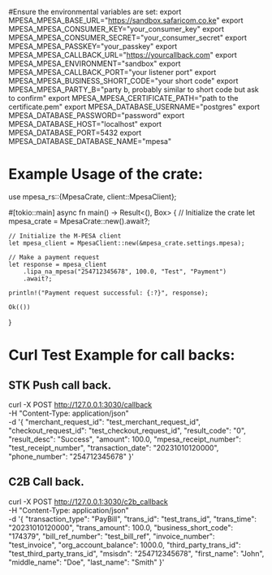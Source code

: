 #Ensure the environmental variables are set:
export MPESA_MPESA_BASE_URL="https://sandbox.safaricom.co.ke"
export MPESA_MPESA_CONSUMER_KEY="your_consumer_key"
export MPESA_MPESA_CONSUMER_SECRET="your_consumer_secret"
export MPESA_MPESA_PASSKEY="your_passkey"
export MPESA_MPESA_CALLBACK_URL="https://yourcallback.com"
export MPESA_MPESA_ENVIRONMENT="sandbox"
export MPESA_MPESA_CALLBACK_PORT="your listener port"
export MPESA_MPESA_BUSINESS_SHORT_CODE="your short code"
export MPESA_MPESA_PARTY_B="party b, probably similar to short code but ask to confirm"
export MPESA_MPESA_CERTIFICATE_PATH="path to the certificate.pem"
export MPESA_DATABASE_USERNAME="postgres"
export MPESA_DATABASE_PASSWORD="password"
export MPESA_DATABASE_HOST="localhost"
export MPESA_DATABASE_PORT=5432
export MPESA_DATABASE_DATABASE_NAME="mpesa"


# Example Usage of the crate:
use mpesa_rs::{MpesaCrate, client::MpesaClient};

#[tokio::main]
async fn main() -> Result<(), Box<dyn std::error::Error>> {
    // Initialize the crate
    let mpesa_crate = MpesaCrate::new().await?;

    // Initialize the M-PESA client
    let mpesa_client = MpesaClient::new(&mpesa_crate.settings.mpesa);

    // Make a payment request
    let response = mpesa_client
        .lipa_na_mpesa("254712345678", 100.0, "Test", "Payment")
        .await?;

    println!("Payment request successful: {:?}", response);

    Ok(())
}

# Curl Test Example for call backs:
## STK Push call back.
curl -X POST http://127.0.0.1:3030/callback \
  -H "Content-Type: application/json" \
  -d '{
    "merchant_request_id": "test_merchant_request_id",
    "checkout_request_id": "test_checkout_request_id",
    "result_code": "0",
    "result_desc": "Success",
    "amount": 100.0,
    "mpesa_receipt_number": "test_receipt_number",
    "transaction_date": "20231010120000",
    "phone_number": "254712345678"
  }'
  

## C2B Call back.
curl -X POST http://127.0.0.1:3030/c2b_callback \
  -H "Content-Type: application/json" \
  -d '{
    "transaction_type": "PayBill",
    "trans_id": "test_trans_id",
    "trans_time": "20231010120000",
    "trans_amount": 100.0,
    "business_short_code": "174379",
    "bill_ref_number": "test_bill_ref",
    "invoice_number": "test_invoice",
    "org_account_balance": 1000.0,
    "third_party_trans_id": "test_third_party_trans_id",
    "msisdn": "254712345678",
    "first_name": "John",
    "middle_name": "Doe",
    "last_name": "Smith"
  }'

